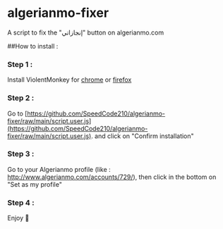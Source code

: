 # algerianmo-fixer
A script to fix the "إنجازاتي" button on algerianmo.com

##How to install :

### Step 1 :
Install ViolentMonkey for [chrome](https://chrome.google.com/webstore/detail/violentmonkey/jinjaccalgkegednnccohejagnlnfdag) or [firefox](https://addons.mozilla.org/fr/firefox/addon/violentmonkey/)

### Step 2 :
Go to [https://github.com/SpeedCode210/algerianmo-fixer/raw/main/script.user.js](https://github.com/SpeedCode210/algerianmo-fixer/raw/main/script.user.js).
and click on "Confirm installation"

### Step 3 : 
Go to your Algerianmo profile (like : http://www.algerianmo.com/accounts/729/), then click in the bottom on "Set as my profile"

### Step 4 :
Enjoy 🎉
